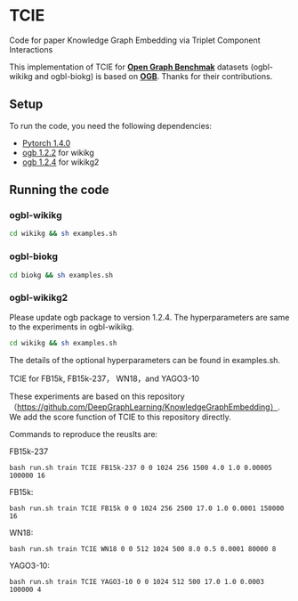 # TCIE 

Code for paper Knowledge Graph Embedding via Triplet Component Interactions

This implementation of TCIE for [**Open Graph Benchmak**](https://arxiv.org/abs/2005.00687) datasets (ogbl-wikikg and ogbl-biokg) is based on [**OGB**](https://github.com/snap-stanford/ogb). Thanks for their contributions.


## Setup

To run the code, you need the following dependencies:

- [Pytorch 1.4.0](https://pytorch.org/)
- [ogb 1.2.2](https://github.com/snap-stanford/ogb) for wikikg
- [ogb 1.2.4](https://github.com/snap-stanford/ogb) for wikikg2



## Running the code 

### ogbl-wikikg

```bash
cd wikikg && sh examples.sh

```
### ogbl-biokg
```bash
cd biokg && sh examples.sh
```

### ogbl-wikikg2
Please update ogb package to version 1.2.4. 
The hyperparameters are same to the experiments in ogbl-wikikg.

```bash
cd wikikg && sh examples.sh
```

The details of the optional hyperparameters can be found in examples.sh.

TCIE for FB15k, FB15k-237， WN18，and YAGO3-10

These experiments are based on this repository（https://github.com/DeepGraphLearning/KnowledgeGraphEmbedding）. We add the score function of TCIE to this repository directly.

Commands to reproduce the reuslts are:

FB15k-237
```
bash run.sh train TCIE FB15k-237 0 0 1024 256 1500 4.0 1.0 0.00005 100000 16 
```

FB15k:
```
bash run.sh train TCIE FB15k 0 0 1024 256 2500 17.0 1.0 0.0001 150000 16 
```

WN18:
```
bash run.sh train TCIE WN18 0 0 512 1024 500 8.0 0.5 0.0001 80000 8 
```

YAGO3-10:
```
bash run.sh train TCIE YAGO3-10 0 0 1024 512 500 17.0 1.0 0.0003 100000 4
```


